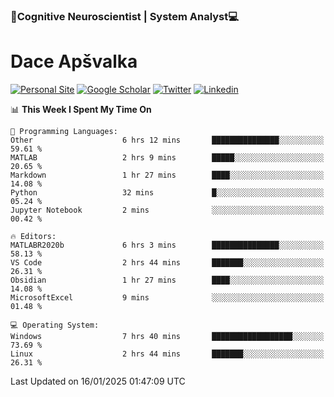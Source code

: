 ### 🧠Cognitive Neuroscientist | System Analyst💻
# Dace Apšvalka

[![Personal Site](https://img.shields.io/badge/website-teal?style=for-the-badge&logo=About.me&logoColor=white)](https://dcdace.net/)
[![Google Scholar](https://img.shields.io/badge/Scholar-yellow?style=for-the-badge&logo=googlescholar&logoColor=ffffff)](https://scholar.google.com/citations?hl=en&user=W8q0HBkAAAAJ&view_op=list_works&sortby=pubdate)
[![Twitter](https://img.shields.io/badge/Twitter-1DA1F2?logo=twitter&logoColor=white&style=for-the-badge)](https://twitter.com/dcdace)
[![Linkedin](https://img.shields.io/badge/linkedin-0077B5?logo=linkedin&logoColor=white&style=for-the-badge)](https://www.linkedin.com/in/dace-apsvalka/)

<!--
[![Dace's wakatime stats](https://github-readme-stats.vercel.app/api/wakatime?username=dcdace&theme=react&layout=compact&custom_title=Coding+past+7+days&v=2)](https://github.com/dcdace/dcdace)


[![github](https://img.shields.io/github/followers/dcdace?logo=github&style=plastic)](https://github.com/dcdace?tab=followers "GitHub followers")
[![wakatime](https://wakatime.com/badge/user/6e7556d3-b1db-4eef-a7e8-9bad735fc27e.svg?style=plastic?v=2)](https://wakatime.com/@6e7556d3-b1db-4eef-a7e8-9bad735fc27e "Total time coded since Feb 28 2022")

[![twitter](https://img.shields.io/twitter/follow/dcdace?label=followers&logo=twitter&color=%23007ec6&style=plastic)](https://twitter.com/dcdace "Twitter followers")

[![Dace's languages](https://github-readme-stats-one-nu-13.vercel.app/api/top-langs/?username=dcdace&langs_count=10&theme=nord&layout=compact)](https://github.com/anuraghazra/github-readme-stats) 
[![Dace's GitHub stats](https://github-readme-stats-one-nu-13.vercel.app/api?username=dcdace&theme=dracula&hide=prs,issues&count_private=true&show_icons=true&hide_rank=true&include_all_commits=true&hide_title=false&custom_title=GitHub+Stats)](https://github.com/anuraghazra/github-readme-stats)
-->

<!--START_SECTION:waka-->
📊 **This Week I Spent My Time On** 

```text
💬 Programming Languages: 
Other                    6 hrs 12 mins       ███████████████░░░░░░░░░░   59.61 % 
MATLAB                   2 hrs 9 mins        █████░░░░░░░░░░░░░░░░░░░░   20.65 % 
Markdown                 1 hr 27 mins        ████░░░░░░░░░░░░░░░░░░░░░   14.08 % 
Python                   32 mins             █░░░░░░░░░░░░░░░░░░░░░░░░   05.24 % 
Jupyter Notebook         2 mins              ░░░░░░░░░░░░░░░░░░░░░░░░░   00.42 % 

🔥 Editors: 
MATLABR2020b             6 hrs 3 mins        ███████████████░░░░░░░░░░   58.13 % 
VS Code                  2 hrs 44 mins       ███████░░░░░░░░░░░░░░░░░░   26.31 % 
Obsidian                 1 hr 27 mins        ████░░░░░░░░░░░░░░░░░░░░░   14.08 % 
MicrosoftExcel           9 mins              ░░░░░░░░░░░░░░░░░░░░░░░░░   01.48 % 

💻 Operating System: 
Windows                  7 hrs 40 mins       ██████████████████░░░░░░░   73.69 % 
Linux                    2 hrs 44 mins       ███████░░░░░░░░░░░░░░░░░░   26.31 % 
```


 Last Updated on 16/01/2025 01:47:09 UTC
<!--END_SECTION:waka-->

